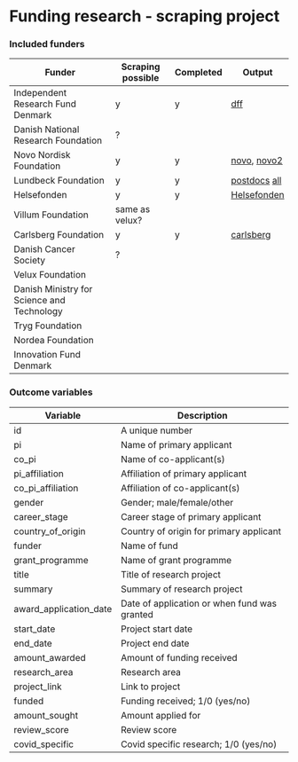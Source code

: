 # Funding research - scraping project

### Included funders
| Funder                            | Scraping possible | Completed | Output                                                                                                    |
|-----------------------------------|-------------------|-----------|-----------------------------------------------------------------------------------------------------------|
| Independent Research Fund Denmark |         y         |     y     |   [dff](https://github.com/esaitch/FundScraping/blob/master/funds/outputs/dff_output.json "dff output")   |
| Danish National Research Foundation |       ?         |            |                      |
| Novo Nordisk Foundation           |         y         |     y     |   [novo](https://github.com/esaitch/FundScraping/blob/master/funds/outputs/novo_output.json), [novo2](https://github.com/esaitch/FundScraping/blob/master/funds/outputs/novo2_output.json)                                                                                                       |
| Lundbeck Foundation               |         y         |     y     |   [postdocs](https://github.com/esaitch/FundScraping/blob/master/funds/outputs/lundbeckpostdocs_output.json) [all](https://github.com/esaitch/FundScraping/blob/master/funds/outputs/lundbeckall_output.json)        |
| Helsefonden                       |         y         |     y     |   [Helsefonden](https://github.com/esaitch/FundScraping/blob/master/funds/outputs/helsefonden_output.json)   
| Villum Foundation                 | same as velux?    |           |   
| Carlsberg Foundation              |         y         |     y     |   [carlsberg](https://github.com/esaitch/FundScraping/blob/master/funds/outputs/carlsberg_output.json "dff output")   |
| Danish Cancer Society             |         ?         |           |      
| Velux Foundation                  |                   |           |                                                                                                           |
| Danish Ministry for Science and Technology|           |           |
| Tryg Foundation                   |                   |           |                                                                                                           |
| Nordea Foundation                 |                   |           |                                                                                                           |
| Innovation Fund Denmark           |                   |           |


### Outcome variables
| Variable                          | Description                                  |
|-----------------------------------|----------------------------------------------|
| id                                | A unique number                              |
| pi                                | Name of primary applicant                    |
| co_pi                             | Name of co-applicant(s)                      |
| pi_affiliation                    | Affiliation of primary applicant             |
| co_pi_affiliation                 | Affiliation of co-applicant(s)               |
| gender                            | Gender; male/female/other                    |
| career_stage                      | Career stage of primary applicant            |
| country_of_origin                 | Country of origin for primary applicant      |
| funder                            | Name of fund                                 |
| grant_programme                   | Name of grant programme                      |
| title                             | Title of research project                    |
| summary                           | Summary of research project                  |
| award_application_date            | Date of application or when fund was granted |
| start_date                        | Project start date                           |
| end_date                          | Project end date                             |
| amount_awarded                    | Amount of funding received                   |
| research_area                     | Research area                                |
| project_link                      | Link to project                              |
| funded                            | Funding received; 1/0 (yes/no)               |
| amount_sought                     | Amount applied for                           |
| review_score                      | Review score                                 |
| covid_specific                    | Covid specific research; 1/0 (yes/no)        |